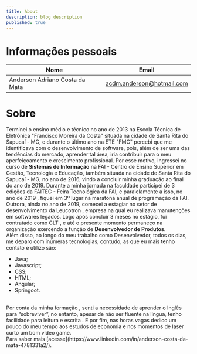 ```yaml
---
title: About
description: blog description
published: true
---
```


# Informações pessoais

| Nome | Email  |
|--|--|
| Anderson Adriano Costa da Mata | acdm.anderson@hotmail.com |

# Sobre

Terminei o ensino médio e técnico no ano de 2013 na Escola Técnica de Eletrônica "Francisco Moreira da Costa" situada na cidade de Santa Rita do Sapucaí - MG, e durante o último ano na ETE "FMC" percebi que me identificava com o desenvolvimento de software, pois, além de ser uma das tendências do mercado, aprender tal área, iria contribuir para o meu aperfeiçoamento e crescimento profissional. Por esse motivo, ingressei no curso de **Sistemas de Informação** na FAI - Centro de Ensino Superior em Gestão, Tecnologia e Educação, também situada na cidade de Santa Rita do Sapucaí - MG, no ano de 2016, vindo a concluir minha graduação ao final do ano de 2019. Durante a minha jornada na faculdade participei de 3 edições da FAITEC - Feira Tecnológica da FAI, e paralelamente a isso, no ano de 2019 , fiquei em 3º lugar na maratona anual de programação da FAI. Outrora, ainda no ano de 2019, comecei a estagiar no setor de desenvolvimento da Leucotron , empresa na qual eu realizava manutenções em softwares legados. Logo após concluir 3 meses no estágio, fui contratado como CLT , e até o presente momento permaneço na organização exercendo a função de **Desenvolvedor de Produtos**.<br>
Além disso, ao longo do meu trabalho como Desenvolvedor, todos os dias, me deparo com inúmeras tecnologias, contudo, as que eu mais tenho contato e utilizo são:  <br>
 - Java;
 - Javascript;
 - CSS;
 - HTML;
 - Angular;
 - Springoot. 

<br>
Por conta da minha formação , senti a necessidade de aprender o Inglês para “sobreviver”, no entanto, apesar de não ser fluente na língua, tenho facilidade para leitura e escrita . E por fim, nas horas vagas dedico um pouco do meu tempo aos estudos de economia e nos momentos de laser curto um bom vídeo game.  <br>Para saber mais [acesse](https://www.linkedin.com/in/anderson-costa-da-mata-4781331a2/).